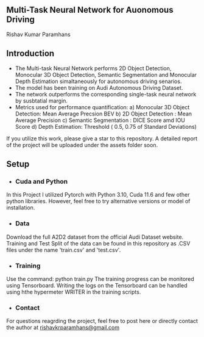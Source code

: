## Multi-Task Neural Network for Auonomous Driving

Rishav Kumar Paramhans

## Introduction

* The Multi-task Neural Network performs 2D Object Detection, Monocular 3D Object Detection, Semantic Segmentation and Monocular Depth Estimation simaltaneously for autonomous driving senarios. 
* The model has been training on Audi Autonomous Driving Dataset.
* The network outperforms the corresponding single-task neural network by susbtatial margin. 
* Metrics used for performance quantification: a) Monocular 3D Object Detection: Mean Average Precsion BEV
                                               b) 2D Object Detection : Mean Average Precision
                                               c) Semantic Segmentation : DICE Score amd IOU Score
                                               d) Depth Estimation: Threshold ( 0.5, 0.75 of Standard Deviations)

If you utilize this work, please give a star to this repository.
A detailed report of the project will be uploaded under the assets folder soon.

## Setup
* ### Cuda and Python
In this Project I utilized Pytorch with Python 3.10, Cuda 11.6 and few other python libraries. However, feel free to try alternative versions or model of installation.

* ### Data
Download the full A2D2 dataset from the official Audi Dataset website. Training and Test Split of the data can be found in this repository as .CSV files under the name 'train.csv' and 'test.csv'.

* ### Training
Use the command: python train.py
The training progress can be monitored using Tensorboard. Writing the logs on the Tensorboard can be handled using hthe hypermeter WRITER in the training scripts.

* ### Contact
For questions reagrding the project, feel free to post here or directly contact the author at rishavkrparamhans@gmail.com
